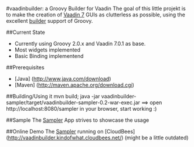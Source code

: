 #vaadinbuilder: a Groovy Builder for Vaadin
The goal of this little projekt is to make the creation of [Vaadin 7](https://vaadin.com) GUIs as clutterless as possible,
 using the excellent [builder](http://docs.codehaus.org/display/GROOVY/BuilderSupport) support of Groovy.

##Current State
* Currently using Groovy 2.0.x and Vaadin 7.0.1 as base.
* Most widgets implemented
* Basic Binding implementend

##Prerequisites
* [Java] (http://www.java.com/download)
* [Maven] (http://maven.apache.org/download.cgi)

##Building/Using it
    mvn build; java -jar vaadinbuilder-sampler/target/vaadinbuilder-sampler-0.2-war-exec.jar
==> open http://localhost:8080/sampler in your browser, start working :)


##Sample
The [Sampler](https://github.com/kindofwhat/vaadinbuilder/blob/master/vaadinbuilder-sampler/src/main/groovy/org/groovyvaadin/sampler/VaadinBuilderSamplerApplication.groovy)
App strives to showcase the usage

##Online Demo
The [Sampler](https://github.com/kindofwhat/vaadinbuilder/blob/master/vaadinbuilder-sampler/src/main/groovy/org/groovyvaadin/sampler/VaadinBuilderSamplerApplication.groovy)
running on [CloudBees] (http://vaadinbuilder.kindofwhat.cloudbees.net/)  (might be a little outdated)




